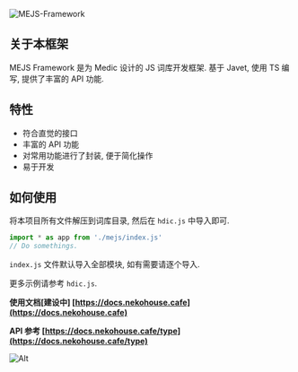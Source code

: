 ![MEJS-Framework](https://socialify.git.ci/Miaow233/MEJS-Framework/image?description=1&descriptionEditable=JavaScript%20Framework%20for%20Medic.&font=Inter&language=1&owner=1&pattern=Charlie%20Brown&stargazers=1&theme=Light)

## 关于本框架

MEJS Framework 是为 Medic 设计的 JS 词库开发框架. 基于 Javet, 使用 TS 编写, 提供了丰富的 API 功能.

## 特性

- 符合直觉的接口
- 丰富的 API 功能
- 对常用功能进行了封装, 便于简化操作
- 易于开发

## 如何使用

将本项目所有文件解压到词库目录, 然后在 `hdic.js` 中导入即可.

```js
import * as app from './mejs/index.js'
// Do somethings.
```

`index.js` 文件默认导入全部模块, 如有需要请逐个导入.

更多示例请参考 `hdic.js`.

**使用文档[建设中] [https://docs.nekohouse.cafe](https://docs.nekohouse.cafe)**

**API 参考 [https://docs.nekohouse.cafe/type](https://docs.nekohouse.cafe/type)**

![Alt](https://repobeats.axiom.co/api/embed/80476bfcb2be552b6548029824d98780ddd5f7fc.svg 'Repobeats analytics image')
